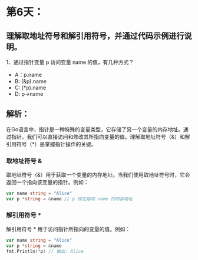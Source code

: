 # 第6天：

## 理解取地址符号和解引用符号，并通过代码示例进行说明。
1、通过指针变量 p 访问变量 name 的值，有几种方式？
- A：p.name
- B: (&p).name
- C: (*p).name
- D: p->name


## 解析：
在Go语言中，指针是一种特殊的变量类型，它存储了另一个变量的内存地址。通过指针，我们可以直接访问和修改其所指向变量的值。理解取地址符号（&）和解引用符号（*）是掌握指针操作的关键。

### 取地址符号 &
取地址符号（&）用于获取一个变量的内存地址。当我们使用取地址符号时，它会返回一个指向该变量的指针。例如：

```go
var name string = "Alice"
var p *string = &name // p 现在指向 name 的内存地址
```

### 解引用符号 *
解引用符号 * 用于访问指针所指向的变量的值。例如：

```go
var name string = "Alice"
var p *string = &name
fmt.Println(*p) // 输出: Alice
```